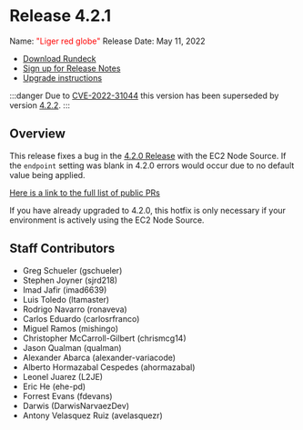 # Release 4.2.1

Name: <span style="color: red"><span class="glyphicon glyphicon-globe"></span> "Liger red globe"</span>
Release Date: May 11, 2022

- [Download Rundeck](https://download.rundeck.com/)
- [Sign up for Release Notes](https://www.rundeck.com/release-notes-signup)
- [Upgrade instructions](/upgrading/)

:::danger
 Due to [CVE-2022-31044](/history/cves/CVE-2022-31044.md) this version has been superseded by version [4.2.2](version-4.2.2.md).
:::

## Overview

This release fixes a bug in the [4.2.0 Release](version-4.2.0.md) with the EC2 Node Source.  If the `endpoint` setting was blank in 4.2.0 errors would occur due to no default value being applied.

[Here is a link to the full list of public PRs](https://github.com/rundeck/rundeck/pulls?q=is%3Apr+milestone%3A4.2.1+is%3Aclosed)

If you have already upgraded to 4.2.0, this hotfix is only necessary if your environment is actively using the EC2 Node Source.

## Staff Contributors

* Greg Schueler (gschueler)
* Stephen Joyner (sjrd218)
* Imad Jafir (imad6639)
* Luis Toledo (ltamaster)
* Rodrigo Navarro (ronaveva)
* Carlos Eduardo (carlosrfranco)
* Miguel Ramos (mishingo)
* Christopher McCarroll-Gilbert (chrismcg14)
* Jason Qualman (qualman)
* Alexander Abarca (alexander-variacode)
* Alberto Hormazabal Cespedes (ahormazabal)
* Leonel Juarez (L2JE)
* Eric He (ehe-pd)
* Forrest Evans (fdevans)
* Darwis (DarwisNarvaezDev)
* Antony Velasquez Ruiz (avelasquezr)
